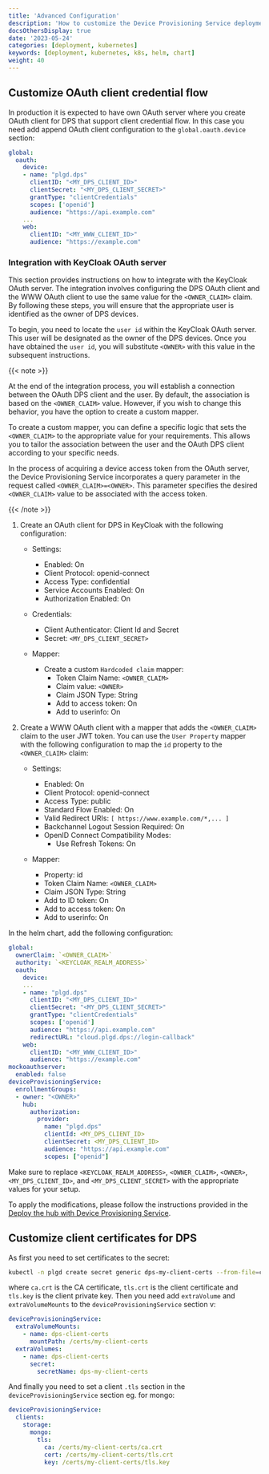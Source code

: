 ```yaml
---
title: 'Advanced Configuration'
description: 'How to customize the Device Provisioning Service deployment'
docsOthersDisplay: true
date: '2023-05-24'
categories: [deployment, kubernetes]
keywords: [deployment, kubernetes, k8s, helm, chart]
weight: 40
---
```


## Customize OAuth client credential flow

In production it is expected to have own OAuth server where you create OAuth client for DPS that support client credential flow. In this case you need add append OAuth client configuration to the `global.oauth.device` section:

```yaml
global:
  oauth:
    device:
    - name: "plgd.dps"
      clientID: "<MY_DPS_CLIENT_ID>"
      clientSecret: "<MY_DPS_CLIENT_SECRET>"
      grantType: "clientCredentials"
      scopes: ['openid']
      audience: "https://api.example.com"
    ...
    web:
      clientID: "<MY_WWW_CLIENT_ID>"
      audience: "https://example.com"
```

### Integration with KeyCloak OAuth server

This section provides instructions on how to integrate with the KeyCloak OAuth server. The integration involves configuring the DPS OAuth client and the WWW OAuth client to use the same value for the `<OWNER_CLAIM>` claim. By following these steps, you will ensure that the appropriate user is identified as the owner of DPS devices.

To begin, you need to locate the `user id` within the KeyCloak OAuth server. This user will be designated as the owner of the DPS devices. Once you have obtained the `user id`, you will substitute `<OWNER>` with this value in the subsequent instructions.

{{< note >}}

At the end of the integration process, you will establish a connection between the OAuth DPS client and the user. By default, the association is based on the `<OWNER_CLAIM>` value. However, if you wish to change this behavior, you have the option to create a custom mapper.

To create a custom mapper, you can define a specific logic that sets the `<OWNER_CLAIM>` to the appropriate value for your requirements. This allows you to tailor the association between the user and the OAuth DPS client according to your specific needs.

In the process of acquiring a device access token from the OAuth server, the Device Provisioning Service incorporates a query parameter in the request called `<OWNER_CLAIM>=<OWNER>`. This parameter specifies the desired `<OWNER_CLAIM>` value to be associated with the access token.

{{< /note >}}

1. Create an OAuth client for DPS in KeyCloak with the following configuration:

   - Settings:
     - Enabled: On
     - Client Protocol: openid-connect
     - Access Type: confidential
     - Service Accounts Enabled: On
     - Authorization Enabled: On

   - Credentials:
     - Client Authenticator: Client Id and Secret
     - Secret: `<MY_DPS_CLIENT_SECRET>`

   - Mapper:
     - Create a custom `Hardcoded claim` mapper:
       - Token Claim Name: `<OWNER_CLAIM>`
       - Claim value: `<OWNER>`
       - Claim JSON Type: String
       - Add to access token: On
       - Add to userinfo: On

2. Create a WWW OAuth client with a mapper that adds the `<OWNER_CLAIM>` claim to the user JWT token. You can use the `User Property` mapper with the following configuration to map the `id` property to the `<OWNER_CLAIM>` claim:

   - Settings:
     - Enabled: On
     - Client Protocol: openid-connect
     - Access Type: public
     - Standard Flow Enabled: On
     - Valid Redirect URIs: `[ https://www.example.com/*,... ]`
     - Backchannel Logout Session Required: On
     - OpenID Connect Compatibility Modes:
       - Use Refresh Tokens: On

   - Mapper:
     - Property: id
     - Token Claim Name: `<OWNER_CLAIM>`
     - Claim JSON Type: String
     - Add to ID token: On
     - Add to access token: On
     - Add to userinfo: On

In the helm chart, add the following configuration:

```yaml
global:
  ownerClaim: `<OWNER_CLAIM>`
  authority: `<KEYCLOAK_REALM_ADDRESS>`
  oauth:
    device:
    ...
    - name: "plgd.dps"
      clientID: "<MY_DPS_CLIENT_ID>"
      clientSecret: "<MY_DPS_CLIENT_SECRET>"
      grantType: "clientCredentials"
      scopes: ['openid']
      audience: "https://api.example.com"
      redirectURL: "cloud.plgd.dps://login-callback"
    web:
      clientID: "<MY_WWW_CLIENT_ID>"
      audience: "https://example.com"
mockoauthserver:
  enabled: false
deviceProvisioningService:
  enrollmentGroups:
  - owner: "<OWNER>"
    hub:
      authorization:
        provider:
          name: "plgd.dps"
          clientId: <MY_DPS_CLIENT_ID>
          clientSecret: <MY_DPS_CLIENT_ID>
          audience: "https://api.example.com"
          scopes: ["openid"]
```

Make sure to replace `<KEYCLOAK_REALM_ADDRESS>`, `<OWNER_CLAIM>`, `<OWNER>`, `<MY_DPS_CLIENT_ID>`, and `<MY_DPS_CLIENT_SECRET>` with the appropriate values for your setup.

To apply the modifications, please follow the instructions provided in the [Deploy the hub with Device Provisioning Service](/docs/deployment/device-provisioning-service/deployment#deploy-the-hub-with-device-provisioning-service).

## Customize client certificates for DPS

As first you need to set certificates to the secret:

```sh
kubectl -n plgd create secret generic dps-my-client-certs --from-file=ca.crt --from-file=tls.crt --from-file=tls.key
```

where `ca.crt` is the CA certificate, `tls.crt` is the client certificate and `tls.key` is the client private key. Then you need add `extraVolume` and `extraVolumeMounts` to the `deviceProvisioningService` section v:

```yaml
deviceProvisioningService:
  extraVolumeMounts:
    - name: dps-client-certs
      mountPath: /certs/my-client-certs
  extraVolumes:
    - name: dps-client-certs
      secret:
        secretName: dps-my-client-certs
```

And finally you need to set a client `.tls` section in the `deviceProvisioningService` section eg. for mongo:

```yaml
deviceProvisioningService:
  clients:
    storage:
      mongo:
        tls:
          ca: /certs/my-client-certs/ca.crt
          cert: /certs/my-client-certs/tls.crt
          key: /certs/my-client-certs/tls.key
```
